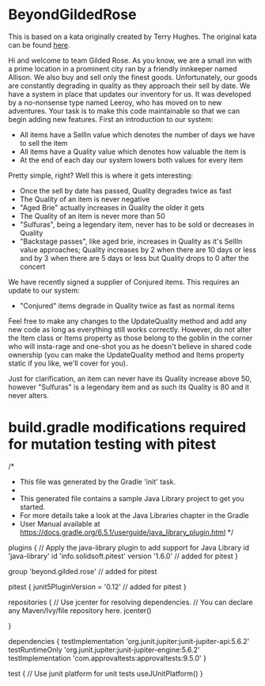# BeyondGildedRose

This is based on a kata originally created by Terry Hughes. The original kata can be found [here](https://github.com/NotMyself/GildedRose).

Hi and welcome to team Gilded Rose. As you know, we are a small inn with a
prime location in a prominent city ran by a friendly innkeeper named
Allison. We also buy and sell only the finest goods. Unfortunately, our
goods are constantly degrading in quality as they approach their sell by
date. We have a system in place that updates our inventory for us. It was
developed by a no-nonsense type named Leeroy, who has moved on to new
adventures. Your task is to make this code maintainable so that we
can begin adding new features. First an introduction to our
system:

- All items have a SellIn value which denotes the number of days we have
  to sell the item
- All items have a Quality value which denotes how valuable the item is
- At the end of each day our system lowers both values for every item

Pretty simple, right? Well this is where it gets interesting:

- Once the sell by date has passed, Quality degrades twice as fast
- The Quality of an item is never negative
- "Aged Brie" actually increases in Quality the older it gets
- The Quality of an item is never more than 50
- "Sulfuras", being a legendary item, never has to be sold or decreases
  in Quality
- "Backstage passes", like aged brie, increases in Quality as it's SellIn
  value approaches; Quality increases by 2 when there are 10 days or less
  and by 3 when there are 5 days or less but Quality drops to 0 after the
  concert

We have recently signed a supplier of Conjured items. This requires an update to our system:

* "Conjured" items degrade in Quality twice as fast as normal items

Feel free to make any changes to the UpdateQuality method and add any new code as long as everything
still works correctly. However, do not alter the Item class or Items property as those belong to the
goblin in the corner who will insta-rage and one-shot you as he doesn't believe in shared code
ownership (you can make the UpdateQuality method and Items property static if you like, we'll cover
for you).

Just for clarification, an item can never have its Quality increase above 50, however "Sulfuras" is a
legendary item and as such its Quality is 80 and it never alters.

# build.gradle modifications required for mutation testing with pitest
/*
* This file was generated by the Gradle 'init' task.
*
* This generated file contains a sample Java Library project to get you started.
* For more details take a look at the Java Libraries chapter in the Gradle
* User Manual available at https://docs.gradle.org/6.5.1/userguide/java_library_plugin.html
  */

plugins {
// Apply the java-library plugin to add support for Java Library
id 'java-library'
id 'info.solidsoft.pitest' version '1.6.0'  // added for pitest
}

group 'beyond.gilded.rose' // added for pitest

pitest {
junit5PluginVersion = '0.12' // added for pitest
}

repositories {
// Use jcenter for resolving dependencies.
// You can declare any Maven/Ivy/file repository here.
jcenter()

}

dependencies {
testImplementation 'org.junit.jupiter:junit-jupiter-api:5.6.2'
testRuntimeOnly 'org.junit.jupiter:junit-jupiter-engine:5.6.2'
testImplementation 'com.approvaltests:approvaltests:9.5.0'
}

test {
// Use junit platform for unit tests
useJUnitPlatform()
}
